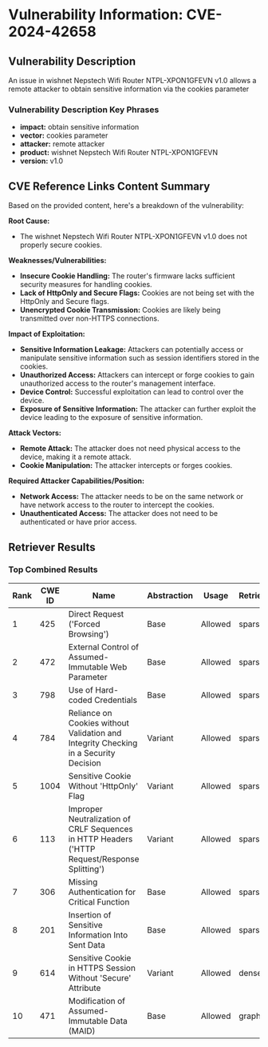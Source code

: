 # Vulnerability Information: CVE-2024-42658

## Vulnerability Description
An issue in wishnet Nepstech Wifi Router NTPL-XPON1GFEVN v1.0 allows a remote attacker to obtain sensitive information via the cookies parameter

### Vulnerability Description Key Phrases
- **impact:** obtain sensitive information
- **vector:** cookies parameter
- **attacker:** remote attacker
- **product:** wishnet Nepstech Wifi Router NTPL-XPON1GFEVN
- **version:** v1.0

## CVE Reference Links Content Summary
Based on the provided content, here's a breakdown of the vulnerability:

**Root Cause:**
- The wishnet Nepstech Wifi Router NTPL-XPON1GFEVN v1.0 does not properly secure cookies.

**Weaknesses/Vulnerabilities:**
- **Insecure Cookie Handling:** The router's firmware lacks sufficient security measures for handling cookies.
- **Lack of HttpOnly and Secure Flags:** Cookies are not being set with the HttpOnly and Secure flags.
- **Unencrypted Cookie Transmission:** Cookies are likely being transmitted over non-HTTPS connections.

**Impact of Exploitation:**
- **Sensitive Information Leakage:** Attackers can potentially access or manipulate sensitive information such as session identifiers stored in the cookies.
- **Unauthorized Access:** Attackers can intercept or forge cookies to gain unauthorized access to the router's management interface.
- **Device Control:** Successful exploitation can lead to control over the device.
- **Exposure of Sensitive Information:**  The attacker can further exploit the device leading to the exposure of sensitive information.

**Attack Vectors:**
- **Remote Attack:** The attacker does not need physical access to the device, making it a remote attack.
- **Cookie Manipulation:** The attacker intercepts or forges cookies.

**Required Attacker Capabilities/Position:**
- **Network Access:** The attacker needs to be on the same network or have network access to the router to intercept the cookies.
- **Unauthenticated Access:** The attacker does not need to be authenticated or have prior access.

## Retriever Results

### Top Combined Results

| Rank | CWE ID | Name | Abstraction | Usage  | Retrievers | Individual Scores |
|------|--------|------|-------------|-------|------------|-------------------|
| 1 | 425 | Direct Request ('Forced Browsing') | Base | Allowed | sparse | 0.047 |
| 2 | 472 | External Control of Assumed-Immutable Web Parameter | Base | Allowed | sparse | 0.042 |
| 3 | 798 | Use of Hard-coded Credentials | Base | Allowed | sparse | 0.041 |
| 4 | 784 | Reliance on Cookies without Validation and Integrity Checking in a Security Decision | Variant | Allowed | sparse | 0.040 |
| 5 | 1004 | Sensitive Cookie Without 'HttpOnly' Flag | Variant | Allowed | sparse | 0.039 |
| 6 | 113 | Improper Neutralization of CRLF Sequences in HTTP Headers ('HTTP Request/Response Splitting') | Variant | Allowed | sparse | 0.038 |
| 7 | 306 | Missing Authentication for Critical Function | Base | Allowed | sparse | 0.037 |
| 8 | 201 | Insertion of Sensitive Information Into Sent Data | Base | Allowed | sparse | 0.037 |
| 9 | 614 | Sensitive Cookie in HTTPS Session Without 'Secure' Attribute | Variant | Allowed | dense | 0.572 |
| 10 | 471 | Modification of Assumed-Immutable Data (MAID) | Base | Allowed | graph | 0.003 |

